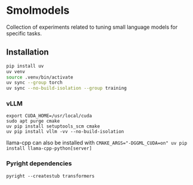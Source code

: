 # Smolmodels

Collection of experiments related to tuning small language models for specific tasks.

## Installation

```bash
pip install uv
uv venv
source .venv/bin/activate
uv sync --group torch
uv sync --no-build-isolation --group training
```

### vLLM

```
export CUDA_HOME=/usr/local/cuda
sudo apt purge cmake
uv pip install setuptools_scm cmake
uv pip install vllm -vv --no-build-isolation
```


llama-cpp can also be installed with `CMAKE_ARGS="-DGGML_CUDA=on" uv pip install llama-cpp-python[server]`

### Pyright dependencies

```
pyright --createstub transformers
```